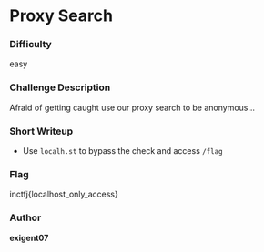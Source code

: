 # Proxy Search

### Difficulty
easy

### Challenge Description

Afraid of getting caught use our proxy search to be anonymous...

### Short Writeup

+ Use `localh.st` to bypass the check and access `/flag`

### Flag

inctfj{localhost_only_access}

### Author

**exigent07**
